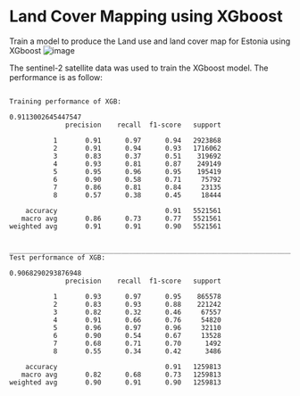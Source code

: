 # Land Cover Mapping using XGboost
Train a model to produce the Land use and land cover map for Estonia using XGboost
![image](https://user-images.githubusercontent.com/47195556/137954536-c3f10773-2b1c-41ba-9419-da59615355ad.png)

The sentinel-2 satellite data was used to train the XGboost model. The performance is as follow:

```Training performance of XGB:

Training performance of XGB:

0.9113002645447547
              precision    recall  f1-score   support

           1       0.91      0.97      0.94   2923868
           2       0.91      0.94      0.93   1716062
           3       0.83      0.37      0.51    319692
           4       0.93      0.81      0.87    249149
           5       0.95      0.96      0.95    195419
           6       0.90      0.58      0.71     75792
           7       0.86      0.81      0.84     23135
           8       0.57      0.38      0.45     18444

    accuracy                           0.91   5521561
   macro avg       0.86      0.73      0.77   5521561
weighted avg       0.91      0.91      0.90   5521561


________________________________________________________________________________
Test performance of XGB:

0.9068290293876948
              precision    recall  f1-score   support

           1       0.93      0.97      0.95    865578
           2       0.83      0.93      0.88    221242
           3       0.82      0.32      0.46     67557
           4       0.91      0.66      0.76     54820
           5       0.96      0.97      0.96     32110
           6       0.90      0.54      0.67     13528
           7       0.68      0.71      0.70      1492
           8       0.55      0.34      0.42      3486

    accuracy                           0.91   1259813
   macro avg       0.82      0.68      0.73   1259813
weighted avg       0.90      0.91      0.90   1259813
```
